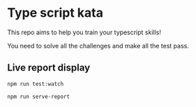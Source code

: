 # Type script kata

This repo aims to help you train your typescript skills!

You need to solve all the challenges and make all the test pass.

## Live report display

```bash
npm run test:watch
```

```bash
npm run serve-report
```
